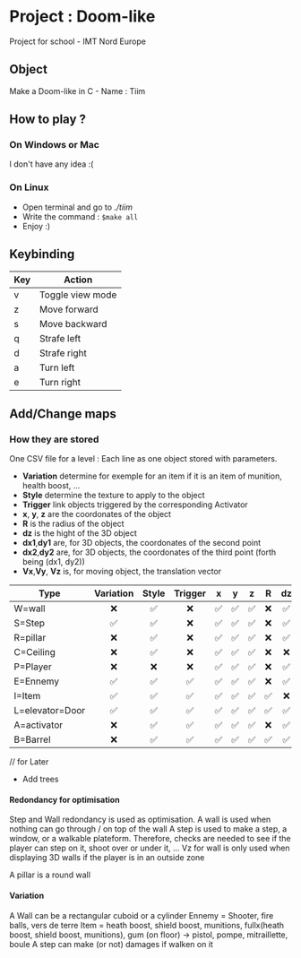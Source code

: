 # Project : Doom-like

Project for school - IMT Nord Europe

## Object

Make a Doom-like in C - Name : Tiim

## How to play ?

### On Windows or Mac

I don't have any idea :(

### On Linux

- Open terminal and go to *./tiim*
- Write the command : ```$make all```
- Enjoy :)

## Keybinding

| Key | Action |
| --- | --- |
| v | Toggle view mode |
| z | Move forward |
| s | Move backward |
| q | Strafe left |
| d | Strafe right |
| a | Turn left |
| e | Turn right |

## Add/Change maps

### How they are stored

One CSV file for a level :
Each line as one object stored with parameters.

- **Variation** determine for exemple for an item if it is an item of munition, health boost, ...
- **Style** determine the texture to apply to the object
- **Trigger** link objects triggered by the corresponding Activator
- **x**, **y**, **z** are the coordonates of the object
- **R** is the radius of the object
- **dz** is the hight of the 3D object
- **dx1**,**dy1** are, for 3D objects, the coordonates of the second point
- **dx2**,**dy2** are, for 3D objects, the coordonates of the third point (forth being (dx1, dy2))
- **Vx**,**Vy**, **Vz** is, for moving object, the translation vector


|Type|Variation|Style|Trigger|x|y|z|R|dz|dx1|dy1|dx2|dy2|Vx|Vy|Vz|
|---|:---:|:---:|:---:|:---:|:---:|:---:|:---:|:---:|:---:|:---:|:---:|:---:|:---:|:---:|:---:|
|W=wall         |❌|✅|❌|✅|✅|✅|❌|✅|✅|✅|✅|✅|❌|❌|❌|
|S=Step         |✅|✅|❌|✅|✅|✅|❌|✅|✅|✅|✅|✅|❌|❌|❌|
|R=pillar       |❌|✅|❌|✅|✅|✅|❌|✅|✅|✅|✅|✅|❌|❌|❌|
|C=Ceiling      |❌|✅|❌|✅|✅|✅|❌|❌|✅|✅|✅|✅|❌|❌|❌|
|P=Player       |❌|❌|❌|✅|✅|✅|❌|✅|❌|❌|❌|❌|❌|❌|❌|
|E=Ennemy       |✅|✅|✅|✅|✅|✅|❌|✅|❌|❌|❌|❌|❌|❌|❌|
|I=Item         |✅|✅|✅|✅|✅|✅|✅|❌|❌|❌|❌|❌|❌|❌|❌|
|L=elevator=Door|✅|✅|✅|✅|✅|✅|✅|✅|✅|✅|✅|✅|✅|✅|✅
|A=activator    |❌|✅|✅|✅|✅|✅|❌|✅|✅|✅|❌|❌|❌|❌|❌|
|B=Barrel       |❌|✅|✅|✅|✅|✅|✅|✅|❌|❌|❌|❌|❌|❌|❌|

// for Later
- Add trees

#### Redondancy for optimisation
Step and Wall redondancy is used as optimisation.
A wall is used when nothing can go through / on top of the wall
A step is used to make a step, a window, or a walkable plateform. Therefore, checks are needed to see if the player can step on it, shoot over or under it, ...
Vz for wall is only used when displaying 3D walls if the player is in an outside zone

A pillar is a round wall

#### Variation
A Wall can be a rectangular cuboid or a cylinder
Ennemy = Shooter, fire balls, vers de terre
Item = heath boost, shield boost, munitions, 
 fullx(heath boost, shield boost, munitions),
 gum (on floor) -> pistol, pompe, mitraillette, boule
A step can make (or not) damages if walken on it


